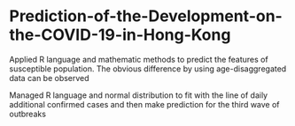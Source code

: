 # Prediction-of-the-Development-on-the-COVID-19-in-Hong-Kong

Applied R language and mathematic methods to predict the features of susceptible population. The 
obvious difference by using age-disaggregated data can be observed

Managed R language and normal distribution to fit with the line of daily additional confirmed cases and 
then make prediction for the third wave of outbreaks
